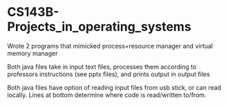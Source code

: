 # CS143B-Projects_in_operating_systems
Wrote 2 programs that mimicked process+resource manager and virtual memory manager

Both java files take in input text files, processes them according to professors instructions (see pptx files),
and prints output in output files

Both java files have option of reading input files from usb stick, or can read locally.
Lines at bottom determine where code is read/written to/from.
